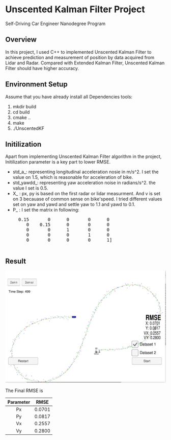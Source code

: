 # Unscented Kalman Filter Project
Self-Driving Car Engineer Nanodegree Program

## Overview

In this project, I used C++ to implemented Unscented Kalman Filter to achieve prediction and measurement of position by data acquired from Lidar and Radar. Compared with Extended Kalman Filter, Unscented Kalman Filter should have higher accuracy. 


## Environment Setup
Assume that you have already install all Dependencies tools: 
1. mkdir build
2. cd build
3. cmake ..
4. make
5. ./UnscentedKF

## Initilization 
Apart from implementing Unscented Kalman Filter algorithm in the project, Initilization parameter is a key part to lower RMSE.
  * std_a_:  representing longitudinal acceleration nosie in m/s^2. I set the value on 1.5, which is reasonable for acceleration of bike.
  * std_yawdd_: representing yaw acceleration noise in radians/s^2. the value I set is 0.5.
  * X_ : px, py is based on the first radar or lidar measurment. And v is set on 3 becauase of common sense on bike'speed. I tried different values set on yaw and yawd and settle yaw to 1.1 and yawd to 0.1.
  * P_ : I set the matrix in following:<br />
       <pre>  0.15       0      0       0      0
         0    0.15      0       0      0
         0       0      1       0      0
         0       0      0       1      0
         0       0      0       0      1]

## Result
![png](images/image1.png)

The Final RMSE is

| Parameter                        |     RMSE                       |
|:---------------------:|:---------------------------------------------:|
| Px                 | 0.0701                                  |
| Py             | 0.0817 |
| Vx         | 0.2557   |
| Vy     | 0.2800  |
